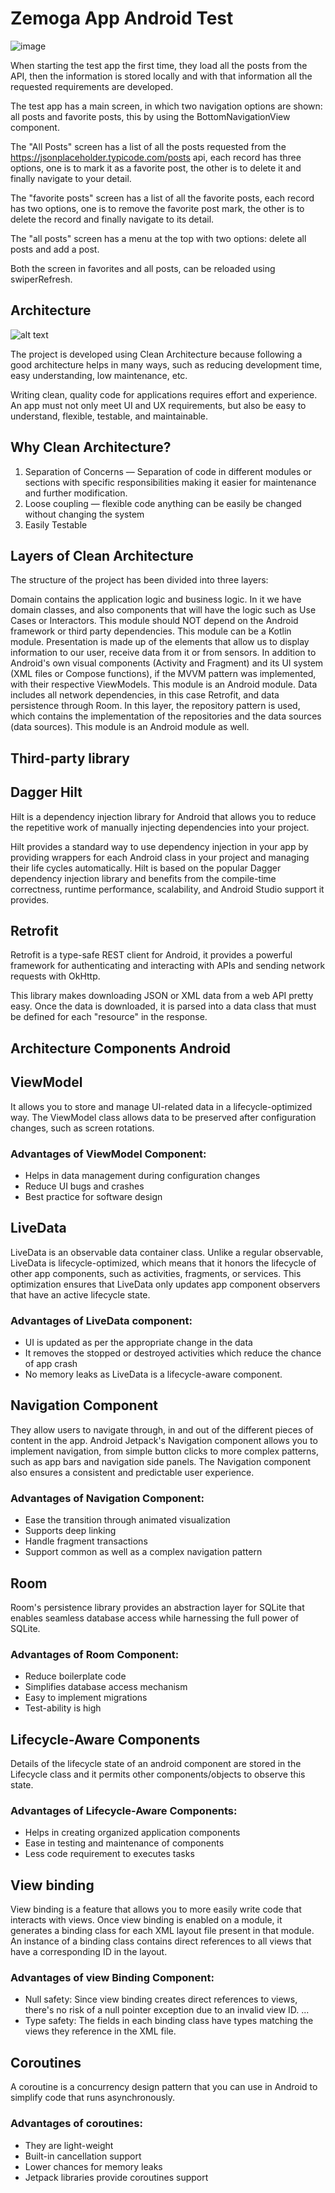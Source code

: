 # Zemoga App Android Test

![image](https://drive.google.com/file/d/1ncoJXt5_dIvIUKVC-oG4hJKG29N6aFZ_/view)


When starting the test app the first time, they load all the posts from the API, then the information is stored locally and with that information all the requested requirements are developed.

The test app has a main screen, in which two navigation options are shown: all posts and favorite posts, this by using the BottomNavigationView component.

The "All Posts" screen has a list of all the posts requested from the https://jsonplaceholder.typicode.com/posts api, each record has three options, one is to mark it as a favorite post, the other is to delete it and finally navigate to your detail.

The "favorite posts" screen has a list of all the favorite posts, each record has two options, one is to remove the favorite post mark, the other is to delete the record and finally navigate to its detail.

The "all posts" screen has a menu at the top with two options: delete all posts and add a post.

Both the screen in favorites and all posts, can be reloaded using swiperRefresh.

## Architecture

![alt text](https://miro.medium.com/max/1400/1*wOmAHDN_zKZJns9YDjtrMw.jpeg)

The project is developed using Clean Architecture because following a good architecture helps in many ways, such as reducing development time, easy understanding, low maintenance, etc.

Writing clean, quality code for applications requires effort and experience. An app must not only meet UI and UX requirements, but also be easy to understand, flexible, testable, and maintainable.

## Why Clean Architecture?

1. Separation of Concerns — Separation of code in different modules or sections with specific responsibilities making it easier for maintenance and further modification.
2. Loose coupling — flexible code anything can be easily be changed without changing the system
3. Easily Testable

## Layers of Clean Architecture

The structure of the project has been divided into three layers:

Domain contains the application logic and business logic. In it we have domain classes, and also components that will have the logic such as Use Cases or Interactors. This module should NOT depend on the Android framework or third party dependencies. This module can be a Kotlin module.
Presentation is made up of the elements that allow us to display information to our user, receive data from it or from sensors. In addition to Android's own visual components (Activity and Fragment) and its UI system (XML files or Compose functions), if the MVVM pattern was implemented, with their respective ViewModels. This module is an Android module.
Data includes all network dependencies, in this case Retrofit, and data persistence through Room. In this layer, the repository pattern is used, which contains the implementation of the repositories and the data sources (data sources). This module is an Android module as well.

## Third-party library

## Dagger Hilt

Hilt is a dependency injection library for Android that allows you to reduce the repetitive work of manually injecting dependencies into your project.

Hilt provides a standard way to use dependency injection in your app by providing wrappers for each Android class in your project and managing their life cycles automatically. Hilt is based on the popular Dagger dependency injection library and benefits from the compile-time correctness, runtime performance, scalability, and Android Studio support it provides.

## Retrofit

Retrofit is a type-safe REST client for Android, it provides a powerful framework for authenticating and interacting with APIs and sending network requests with OkHttp.

This library makes downloading JSON or XML data from a web API pretty easy. Once the data is downloaded, it is parsed into a data class that must be defined for each "resource" in the response.


## Architecture Components Android

## ViewModel

It allows you to store and manage UI-related data in a lifecycle-optimized way. The ViewModel class allows data to be preserved after configuration changes, such as screen rotations.

### Advantages of ViewModel Component:

* Helps in data management during configuration changes
* Reduce UI bugs and crashes
* Best practice for software design

## LiveData

LiveData is an observable data container class. Unlike a regular observable, LiveData is lifecycle-optimized, which means that it honors the lifecycle of other app components, such as activities, fragments, or services. This optimization ensures that LiveData only updates app component observers that have an active lifecycle state.

### Advantages of LiveData component:

* UI is updated as per the appropriate change in the data
* It removes the stopped or destroyed activities which reduce the chance of app crash
* No memory leaks as LiveData is a lifecycle-aware component.

## Navigation Component

They allow users to navigate through, in and out of the different pieces of content in the app. Android Jetpack's Navigation component allows you to implement navigation, from simple button clicks to more complex patterns, such as app bars and navigation side panels. The Navigation component also ensures a consistent and predictable user experience.

### Advantages of Navigation Component:

* Ease the transition through animated visualization
* Supports deep linking
* Handle fragment transactions
* Support common as well as a complex navigation pattern

## Room

Room's persistence library provides an abstraction layer for SQLite that enables seamless database access while harnessing the full power of SQLite.

### Advantages of Room Component:

* Reduce boilerplate code
* Simplifies database access mechanism
* Easy to implement migrations
* Test-ability is high

## Lifecycle-Aware Components

Details of the lifecycle state of an android component are stored in the Lifecycle class and it permits other components/objects to observe this state.

### Advantages of Lifecycle-Aware Components:

* Helps in creating organized application components
* Ease in testing and maintenance of components
* Less code requirement to executes tasks

## View binding

View binding is a feature that allows you to more easily write code that interacts with views. Once view binding is enabled on a module, it generates a binding class for each XML layout file present in that module. An instance of a binding class contains direct references to all views that have a corresponding ID in the layout.

### Advantages of view Binding Component:

* Null safety: Since view binding creates direct references to views, there's no risk of a null pointer exception due to an invalid view ID. ...
* Type safety: The fields in each binding class have types matching the views they reference in the XML file.

## Coroutines

A coroutine is a concurrency design pattern that you can use in Android to simplify code that runs asynchronously.

### Advantages of coroutines:

* They are light-weight
* Built-in cancellation support
* Lower chances for memory leaks
* Jetpack libraries provide coroutines support


